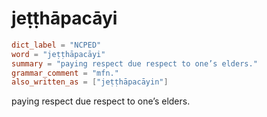 # jeṭṭhāpacāyi

``` toml
dict_label = "NCPED"
word = "jeṭṭhāpacāyi"
summary = "paying respect due respect to one’s elders."
grammar_comment = "mfn."
also_written_as = ["jeṭṭhāpacāyin"]
```

paying respect due respect to one’s elders.

